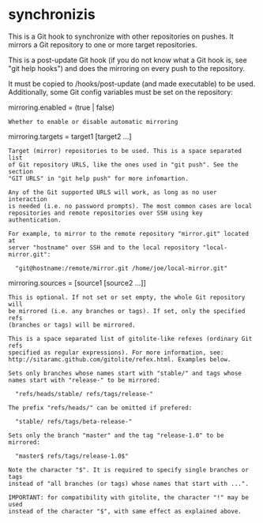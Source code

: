 synchronizis
============

This is a Git hook to synchronize with other repositories on pushes. It mirrors
a Git repository to one or more target repositories.

This is a post-update Git hook (if you do not know what a Git hook is, see
"git help hooks") and does the mirroring on every push to the repository.

It must be copied to <git repository>/hooks/post-update (and made executable)
to be used. Additionally, some Git config variables must be set on the
repository:

  mirroring.enabled = (true | false)

    Whether to enable or disable automatic mirroring

  mirroring.targets = target1 [target2 ...]

    Target (mirror) repositories to be used. This is a space separated list
    of Git repository URLS, like the ones used in "git push". See the section
    "GIT URLS" in "git help push" for more infomartion.

    Any of the Git supported URLS will work, as long as no user interaction
    is needed (i.e. no password prompts). The most common cases are local
    repositories and remote repositories over SSH using key authentication.

    For example, to mirror to the remote repository "mirror.git" located at
    server "hostname" over SSH and to the local repository "local-mirror.git":

      "git@hostname:/remote/mirror.git /home/joe/local-mirror.git"

  mirroring.sources = [source1 [source2 ...]]

    This is optional. If not set or set empty, the whole Git repository will
    be mirrored (i.e. any branches or tags). If set, only the specified refs
    (branches or tags) will be mirrored.

    This is a space separated list of gitolite-like refexes (ordinary Git refs
    specified as regular expressions). For more information, see:
    http://sitaramc.github.com/gitolite/refex.html. Examples below.

    Sets only branches whose names start with "stable/" and tags whose
    names start with "release-" to be mirrored:

      "refs/heads/stable/ refs/tags/release-"

    The prefix "refs/heads/" can be omitted if prefered:

      "stable/ refs/tags/beta-release-"

    Sets only the branch "master" and the tag "release-1.0" to be mirrored:

      "master$ refs/tags/release-1.0$"

    Note the character "$". It is required to specify single branches or tags
    instead of "all branches (or tags) whose names that start with ...".

    IMPORTANT: for compatibility with gitolite, the character "!" may be used
    instead of the character "$", with same effect as explained above.


